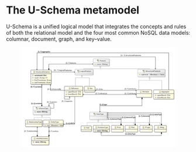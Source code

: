 # The U-Schema metamodel

U-Schema is a unified logical model that integrates the concepts and rules of both the relational model and the four most common NoSQL data models: columnar, document, graph, and key–value.

<figure>
    <img src="es.um.unosql/model/uNoSQLSchemaDiagram.png" align="center"/>
</figure>
<br/>
